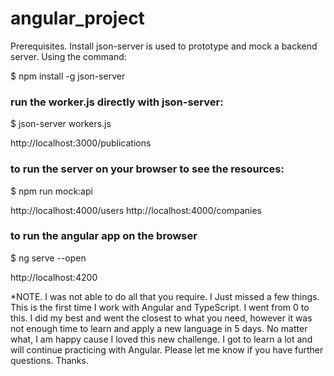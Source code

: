 # angular_project

Prerequisites.
Install json-server is used to prototype and mock a backend server.
Using the command:

\$ npm install -g json-server

### run the worker.js directly with json-server:

\$ json-server workers.js

http://localhost:3000/publications

### to run the server on your browser to see the resources:

\$ npm run mock:api

http://localhost:4000/users
http://localhost:4000/companies

### to run the angular app on the browser

\$ ng serve --open

http://localhost:4200

\*NOTE.
I was not able to do all that you require. I Just missed a few things. This is the first time I work with Angular and TypeScript. I went from 0 to this. I did my best and went the closest to what you need, however it was not enough time to learn and apply a new language in 5 days. No matter what, I am happy cause I loved this new challenge. I got to learn a lot and will continue practicing with Angular.
Please let me know if you have further questions.
Thanks.
